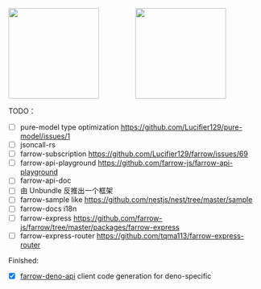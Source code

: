 <p style="display:flex; justify-content: space-between;">
  <img style="flex: 1;" height="180em" src="https://github-readme-stats.vercel.app/api/top-langs/?username=tqma113&theme=react&show_icons=true&layout=compact&langs_count=8"/>
  <img style="flex: 1;" height="180em" src="https://github-readme-stats.vercel.app/api/wakatime?username=tqma113&theme=react&layout=compact&custom_title=Wakatime Stats of tqma113"/>
</p>

TODO：
- [ ] pure-model type optimization https://github.com/Lucifier129/pure-model/issues/1
- [ ] jsoncall-rs
- [ ] farrow-subscription https://github.com/Lucifier129/farrow/issues/69
- [ ] farrow-api-playground https://github.com/farrow-js/farrow-api-playground
- [ ] farrow-api-doc
- [ ] 由 Unbundle 反推出一个框架
- [ ] farrow-sample like https://github.com/nestjs/nest/tree/master/sample
- [ ] farrow-docs i18n
- [ ] farrow-express https://github.com/farrow-js/farrow/tree/master/packages/farrow-express
- [ ] farrow-express-router https://github.com/tqma113/farrow-express-router

Finished:
- [x] [farrow-deno-api](https://github.com/Lucifier129/farrow/tree/master/packages/farrow-deno-api)  client code generation for deno-specific
